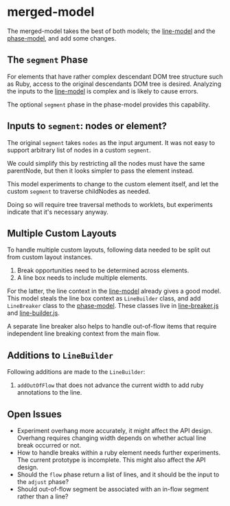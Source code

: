 # merged-model

The merged-model takes the best of both models;
the [line-model][] and the [phase-model][],
and add some changes.

## The `segment` Phase

For elements that have rather complex descendant DOM tree structure such as Ruby,
access to the original descendants DOM tree is desired.
Analyzing the inputs to the [line-model][] is complex
and is likely to cause errors.

The optional `segment` phase in the phase-model provides this capability.

## Inputs to `segment`: nodes or element?

The original `segment` takes `nodes` as the input argument.
It was not easy to support arbitrary list of nodes
in a custom `segment`.

We could simplify this
by restricting all the nodes must have the same parentNode,
but then it looks simpler to pass the element instead.

This model experiments to change to the custom element itself,
and let the custom `segment` to traverse childNodes as needed.

Doing so will require tree traversal methods to worklets,
but experiments indicate that it's necessary anyway.

## Multiple Custom Layouts

To handle multiple custom layouts,
following data needed to be split out
from custom layout instances.

1. Break opportunities need to be determined across elements.
2. A line box needs to include multiple elements.

For the latter, the line context in the [line-model][]
already gives a good model.
This model steals the line box context as `LineBuilder` class,
and add `LineBreaker` class to the [phase-model][].
These classes live in
[line-breaker.js](line-breaker.js) and
[line-builder.js](line-builder.js).

A separate line breaker also helps to handle out-of-flow items
that require independent line breaking context from the main flow.

## Additions to `LineBuilder`

Following additions are made to the `LineBuilder`:
1. `addOutOfFlow` that does not advance the current width to add ruby annotations to the line.

## Open Issues

* Experiment overhang more accurately,
  it might affect the API design.
  Overhang requires changing width depends on
  whether actual line break occurred or not.
* How to handle breaks within a ruby element needs further experiments.
  The current prototype is incomplete.
  This might also affect the API design.
* Should the `flow` phase return a list of lines,
  and it should be the input to the `adjust` phase?
* Should out-of-flow segment be associated with an in-flow segment
  rather than a line?

[line-model]: ../line-model/
[phase-model]: ../segment-measure-flow-adjust/
